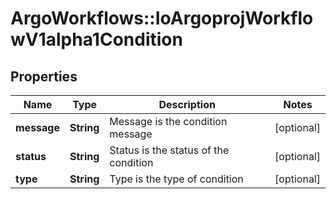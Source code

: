 # ArgoWorkflows::IoArgoprojWorkflowV1alpha1Condition

## Properties
Name | Type | Description | Notes
------------ | ------------- | ------------- | -------------
**message** | **String** | Message is the condition message | [optional] 
**status** | **String** | Status is the status of the condition | [optional] 
**type** | **String** | Type is the type of condition | [optional] 


